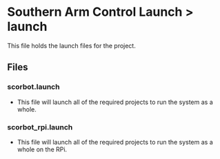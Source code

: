# Southern Arm Control Launch > launch

This file holds the launch files for the project.

## Files
### scorbot.launch
* This file will launch all of the required projects to run the system as a whole.

### scorbot_rpi.launch
* This file will launch all of the required projects to run the system as a whole on the RPi.
